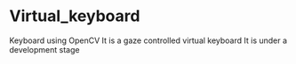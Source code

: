# Virtual_keyboard
Keyboard using OpenCV
It is a gaze controlled virtual keyboard
It is under a development stage 
